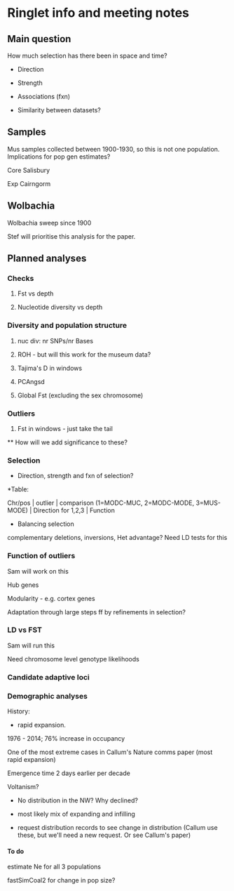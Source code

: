 # Ringlet info and meeting notes

## Main question

How much selection has there been in space and time? 

- Direction

- Strength

- Associations (fxn)

- Similarity between datasets?

## Samples

Mus samples collected between 1900-1930, so this is not one population. Implications for pop gen estimates? 

Core Salisbury

Exp Cairngorm

## Wolbachia

Wolbachia sweep since 1900

Stef will prioritise this analysis for the paper. 

## Planned analyses

### Checks

1. Fst vs depth

2. Nucleotide diversity vs depth



### Diversity and population structure

1. nuc div: nr SNPs/nr Bases

2. ROH - but will this work for the museum data? 

3. Tajima's D in windows

4. PCAngsd

5. Global Fst (excluding the sex chromosome)

### Outliers

1. Fst in windows - just take the tail

** How will we add significance to these? 

### Selection 

- Direction, strength and fxn of selection? 

*Table:

Chr/pos | outlier | comparison (1=MODC-MUC, 2=MODC-MODE, 3=MUS-MODE) | Direction for 1,2,3 | Function

- Balancing selection

complementary deletions, inversions, Het advantage? Need LD tests for this


### Function of outliers

Sam will work on this

Hub genes

Modularity - e.g. cortex genes

Adaptation through large steps ff by refinements in selection? 

### LD vs FST

Sam will run this

Need chromosome level genotype likelihoods


### Candidate adaptive loci 


### Demographic analyses

History: 

- rapid expansion. 

1976 - 2014; 76% increase in occupancy

One of the most extreme cases in Callum's Nature comms paper (most rapid expansion) 

Emergence time 2 days earlier per decade

Voltanism? 

- No distribution in the NW? Why declined? 

- most likely mix of expanding and infilling

- request distribution records to see change in distribution (Callum use these, but we'll need a new request. Or see Callum's paper)


#### To do

estimate Ne for all 3 populations

fastSimCoal2 for change in pop size? 



